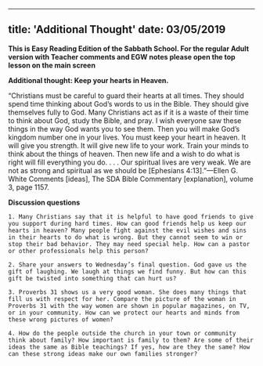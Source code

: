 ---
title: 'Additional Thought'
date: 03/05/2019
--

**This is Easy Reading Edition of the Sabbath School. For the regular Adult version with Teacher comments and EGW notes please open the top lesson on the main screen**

**Additional thought: Keep your hearts in Heaven.**

“Christians must be careful to guard their hearts at all times. They should spend time thinking about God’s words to us in the Bible. They should give themselves fully to God. Many Christians act as if it is a waste of their time to think about God, study the Bible, and pray. I wish everyone saw these things in the way God wants you to see them. Then you will make God’s kingdom number one in your lives. You must keep your heart in heaven. It will give you strength. It will give new life to your work. Train your minds to think about the things of heaven. Then new life and a wish to do what is right will fill everything you do. . . . Our spiritual lives are very weak. We are not as strong and spiritual as we should be [Ephesians 4:13].”—Ellen G. White Comments [ideas], The SDA Bible Commentary [explanation], volume 3, page 1157.

**Discussion questions**

`1. Many Christians say that it is helpful to have good friends to give you support during hard times. How can good friends help us keep our hearts in heaven? Many people fight against the evil wishes and sins in their hearts to do what is wrong. But they cannot seem to win or stop their bad behavior. They may need special help. How can a pastor or other professionals help this person?`

`2. Share your answers to Wednesday’s final question. God gave us the gift of laughing. We laugh at things we find funny. But how can this gift be twisted into something that can hurt us?`

`3. Proverbs 31 shows us a very good woman. She does many things that fill us with respect for her. Compare the picture of the woman in Proverbs 31 with the way women are shown in popular magazines, on TV, or in your community. How can we protect our hearts and minds from these wrong pictures of women?`

`4. How do the people outside the church in your town or community think about family? How important is family to them? Are some of their ideas the same as Bible teachings? If yes, how are they the same? How can these strong ideas make our own families stronger?`